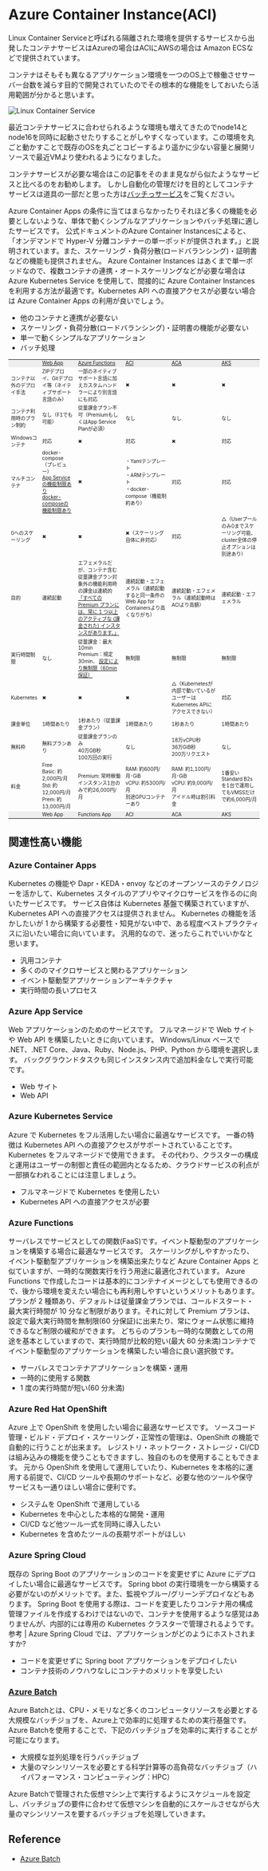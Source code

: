 # Azure Container Instance(ACI)

Linux Container Serviceと呼ばれる隔離された環境を提供するサービスから出発したコンテナサービスはAzureの場合はACIにAWSの場合は Amazon ECSなどで提供されています。

コンテナはそもそも異なるアプリケーション環境を一つのOS上で稼働させサーバー台数を減らす目的で開発されていたのでその根本的な機能をしておいたら活用範囲が分かると思います。

![Linux Container Service](https://www.redhat.com/rhdc/managed-files/what-is-a-container.png)

最近コンテナサービスに合わせられるような環境も増えてきたのでnode14とnode16を同時に起動させたりすることがしやすくなっています。この環境を丸ごと動かすことで既存のOSを丸ごとコピーするより遥かに少ない容量と展開リソースで最近VMより使われるようになりました。

コンテナサービスが必要な場合はこの記事をそのまま見ながら似たようなサービスと比べるのをお勧めします。
しかし自動化の管理だけを目的としてコンテナサービスは道具の一部だと思った方は[バッチっサービス](azurebatch.md)をご覧ください。

Azure Container Apps の条件に当てはまらなかったりそれほど多くの機能を必要としないような、単体で動くシンプルなアプリケーションやバッチ処理に適したサービスです。
公式ドキュメントのAzure Container Instancesによると、「オンデマンドで Hyper-V 分離コンテナーの単一ポッドが提供されます。」と説明されています。また、スケーリング・負荷分散(ロードバランシング)・証明書などの機能も提供されません。
Azure Container Instances はあくまで単一ポッドなので、複数コンテナの連携・オートスケーリングなどが必要な場合は Azure Kubernetes Service を使用して、間接的に Azure Container Instances を利用する方法が最適です。Kubernetes API への直接アクセスが必要ない場合は Azure Container Apps の利用が良いでしょう。

- 他のコンテナと連携が必要ない
- スケーリング・負荷分散(ロードバランシング)・証明書の機能が必要ない
- 単一で動くシンプルなアプリケーション
- バッチ処理

<table style="font-size: 0.7em; table-layout: fixed; width: 100%;">
    <tr style="background-color: #eee;">
        <td style="width: 10%;"></td>
        <td><a href="https://azure.microsoft.com/ja-jp/products/app-service/web/">Web App</a></td>
        <td><a href="https://azure.microsoft.com/ja-jp/products/functions/#overview">Azure Functions</a></td>
        <td><a href="https://azure.microsoft.com/ja-jp/products/container-instances/#overview">ACI</a></td>
        <td><a href="https://azure.microsoft.com/ja-jp/products/container-apps/#overview">ACA</a></td>
        <td><a href="https://azure.microsoft.com/ja-jp/products/kubernetes-service/#overview">AKS</a></td>
    </tr>
    <tr>
        <td>コンテナ以外のデプロイ手法</td>
        <td>ZIPデプロイ、Gitデプロイ等（ネイティブサポート言語のみ）</td>
        <td>一部のネイティブサポート言語に加えカスタムハンドラーにより別言語にも対応</td>
        <td>✖</td>
        <td>✖</td>
        <td>✖</td>
    </tr>
    <tr>
        <td>コンテナ利用時のプラン制約</td>
        <td>なし（F1でも可能）</td>
        <td>従量課金プラン不可（PremiumもしくはApp Service Planが必須）</td>
        <td>なし</td>
        <td>なし</td>
        <td>なし</td>
    </tr>
    <tr>
        <td>Windowsコンテナ</td>
        <td>対応</td>
        <td>✖</td>
        <td>対応</td>
        <td>✖</td>
        <td>対応</td>
    </tr>
    <tr>
        <td>マルチコンテナ</td>
        <td>
            docker-compose（プレビュー）<br>
            <a target="_blank" href="https://learn.microsoft.com/ja-jp/azure/app-service/configure-custom-container?pivots=container-linux#preview-limitations">App Serviceの機能制限あり</a><br>
            <a target="_blank" href="https://learn.microsoft.com/ja-jp/azure/app-service/configure-custom-container?pivots=container-linux#unsupported-options">docker-composeの機能制限あり</a>
        </td>
        <td>✖</td>
        <td>・Yamlテンプレート<br>・ARMテンプレート<br>・docker-compose（機能制約あり）</td>
        <td>対応</td>
        <td>対応</td>
    </tr>
    <tr>
        <td>0へのスケーリング</td>
        <td>✖</td>
        <td>✖</td>
        <td>✖（スケーリング自体に非対応）</td>
        <td>対応</td>
        <td>△（Userプールのみ0までスケーリング可能、cluster全体の停止オプションは別途あり）</td>
    </tr>
    <tr>
        <td>目的</td>
        <td>連続起動</td>
        <td>
            エフェメラルだが、コンテナ含む従量課金プラン対象外の機能利用時の課金は連続的<br>
            <a target="_blank" href="https://learn.microsoft.com/ja-jp/azure/azure-functions/functions-premium-plan?tabs=portal#billing">「すべての Premium プランには、常に 1 つ以上のアクティブな (課金された) インスタンスがあります。」</a>
        </td>
        <td>連続起動・エフェメラル（連続起動すると同一条件のWeb App for Containersより高くなりがち）</td>
        <td>連続起動・エフェメラル（連続起動時はACIより高額）</td>
        <td>連続起動・エフェメラル</td>
    </tr>
    <tr>
        <td>実行時間制限</td>
        <td>なし</td>
        <td>
            従量課金：最大10min<br>Premium：規定30min、
            <a target="_blank" href="https://learn.microsoft.com/ja-jp/azure/azure-functions/functions-premium-plan?tabs=portal#longer-run-duration">
                設定により無制限（60min保証）
            </a>
        </td>
        <td>無制限</td>
        <td>無制限</td>
        <td>無制限</td>
    </tr>
    <tr>
        <td>Kubernetes</td>
        <td>✖</td>
        <td>✖</td>
        <td>✖</td>
        <td>△（Kubernetesが内部で動いているがユーザーはKubernetes APIにアクセスできない）</td>
        <td>対応</td>
    </tr>
    <tr>
        <td>課金単位</td>
        <td>1時間あたり</td>
        <td>1秒あたり（従量課金プラン）</td>
        <td>1時間あたり</td>
        <td>1秒あたり</td>
        <td>1時間あたり</td>
    </tr>
    <tr>
        <td>無料枠</td>
        <td>無料プランあり</td>
        <td>従量課金プランのみ<br>40万GB秒<br>100万回の実行</td>
        <td>なし</td>
        <td>18万vCPU秒<br>36万GiB秒<br>200万リクエスト</td>
        <td>なし</td>
    </tr>
    <tr>
        <td>料金</td>
        <td>Free<br>Basic: 約2,000円/月<br>Std: 約12,000円/月<br>Prem: 約13,000円/月</td>
        <td>Premium: 常時稼働インスタンス1台のみで約26,000円/月</td>
        <td>RAM: 約600円/月･GiB<br>vCPU: 約5300円/月<br>別途GPUコンテナーあり</td>
        <td>RAM: 約1,100円/月･GiB<br>vCPU: 約9,000円/月<br>アイドル時は割引料金</td>
        <td>1番安いStandard B2sを1台で運用してもVMSSだけで約6,000円/月</td>
    </tr>
    <tr style="background-color: #eee;">
        <td style="width: 10%;"></td>
        <td>Web App</td>
        <td>Functions App</td>
        <td>ACI</td>
        <td>ACA</td>
        <td>AKS</td>
    </tr>
</table>

## 関連性高い機能

### Azure Container Apps

Kubernetes の機能や Dapr・KEDA・envoy などのオープンソースのテクノロジーを活かして、Kubernetes スタイルのアプリやマイクロサービスを作るのに向いたサービスです。
サービス自体は Kubernetes 基盤で構築されていますが、Kubernetes API への直接アクセスは提供されません。
Kubernetes の機能を活かしたいが 1 から構築する必要性・知見がない中で、ある程度ベストプラクティスに沿いたい場合に向いています。
汎用的なので、迷ったらこれでいいかなと思います。

- 汎用コンテナ
- 多くののマイクロサービスと関わるアプリケーション
- イベント駆動型アプリケーションアーキテクチャ
- 実行時間の長いプロセス

### Azure App Service

Web アプリケーションのためのサービスです。
フルマネージドで Web サイトや Web API を構築したいときに向いています。
Windows/Linux ベースで .NET、.NET Core、Java、Ruby、Node.js、PHP、Python から環境を選択します。
バックグラウンドタスクも同じインスタンス内で追加料金なしで実行可能です。

- Web サイト
- Web API

### Azure Kubernetes Service

Azure で Kubernetes をフル活用したい場合に最適なサービスです。
一番の特徴は Kubernetes API への直接アクセスがサポートされていることです。Kubernetes をフルマネージドで使用できます。
その代わり、クラスターの構成と運用はユーザーの制御と責任の範囲内となるため、クラウドサービスの利点が一部損なわれることには注意しましょう。

- フルマネージドで Kubernetes を使用したい
- Kubernetes API への直接アクセスが必要

### Azure Functions

サーバレスでサービスとしての関数(FaaS)です。イベント駆動型のアプリケーションを構築する場合に最適なサービスです。
スケーリングがしやすかったり、イベント駆動型アプリケーションを構築出来たりなど Azure Container Apps と似ていますが、一時的な関数実行を行う用途に最適化されています。
Azure Functions で作成したコードは基本的にコンテナイメージとしても使用できるので、後から環境を変えたい場合にも再利用しやすいというメリットもあります。
プランが 2 種類あり、デフォルトは従量課金プランでは、コールドスタート・最大実行時間が 10 分など制限があります。それに対して Premium プランは、設定で最大実行時間を無制限(60 分保証)に出来たり、常にウォーム状態に維持できるなど制限の緩和ができます。
どちらのプランも一時的な関数としての用途を基本としていますので、実行時間が比較的短い(最大 60 分未満)コンテナでイベント駆動型のアプリケーションを構築したい場合に良い選択肢です。

- サーバレスでコンテナアプリケーションを構築・運用
- 一時的に使用する関数
- 1 度の実行時間が短い(60 分未満)

### Azure Red Hat OpenShift

Azure 上で OpenShift を使用したい場合に最適なサービスです。
ソースコード管理・ビルド・デプロイ・スケーリング・正常性の管理は、OpenShift の機能で自動的に行うことが出来ます。
レジストリ・ネットワーク・ストレージ・CI/CD は組み込みの機能を使うこともできますし、独自のものを使用することもできます。
元から OpenShift を使用して運用していたり、Kubernetes を本格的に運用する前提で、CI/CD ツールや長期のサポートなど、必要な他のツールや保守サービスも一通りほしい場合に便利です。

- システムを OpenShift で運用している
- Kubernetes を中心とした本格的な開発・運用
- CI/CD など他ツール一式を同時に導入したい
- Kubernetes を含めたツールの長期サポートがほしい

### Azure Spring Cloud

既存の Spring Boot のアプリケーションのコードを変更せずに Azure にデプロイしたい場合に最適なサービスです。
Spring bbot の実行環境を一から構築する必要がないのがメリットです。また、監視やブルー/グリーンデプロイなどもあります。
Spring Boot を使用する際は、コードを変更したりコンテナ用の構成管理ファイルを作成するわけではないので、コンテナを使用するような感覚はありませんが、内部的には専用の Kubernetes クラスターで管理されるようです。
参考 | Azure Spring Cloud では、アプリケーションがどのようにホストされますか?

- コードを変更せずに Spring boot アプリケーションをデプロイしたい
- コンテナ技術のノウハウなしにコンテナのメリットを享受したい

### [Azure Batch](https://azure.microsoft.com/ja-jp/products/batch)

Azure Batchとは、CPU・メモリなど多くのコンピュータリソースを必要とする大規模なバッチジョブを、Azure上で効率的に処理するための実行基盤です。Azure Batchを使用することで、下記のバッチジョブを効率的に実行することが可能になります。

- 大規模な並列処理を行うバッチジョブ
- 大量のマシンリソースを必要とする科学計算等の高負荷なバッチジョブ（ハイパフォーマンス・コンピューティング：HPC）

Azure Batchで管理された仮想マシン上で実行するようにスケジュールを設定し、バッチジョブの要件に合わせて仮想マシンを自動的にスケールさせながら大量のマシンリソースを要するバッチジョブを処理していきます。

## Reference

- [Azure Batch](https://github.com/LowyShin/KnowledgeBase/blob/master/wiki/azure/azurebatch.md)

